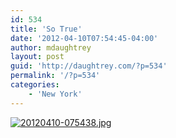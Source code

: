 ```yaml
---
id: 534
title: 'So True'
date: '2012-04-10T07:54:45-04:00'
author: mdaughtrey
layout: post
guid: 'http://daughtrey.com/?p=534'
permalink: '/?p=534'
categories:
    - 'New York'
---
```


[![20120410-075438.jpg](http://daughtrey.com/wp-content/uploads/2012/04/20120410-075438.jpg)](http://daughtrey.com/wp-content/uploads/2012/04/20120410-075438.jpg)